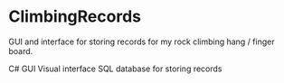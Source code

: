 # ClimbingRecords
GUI and interface for storing records for my rock climbing hang / finger board. 

C# GUI 
Visual interface
SQL database for storing records
